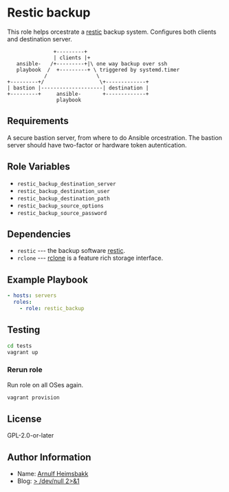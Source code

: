 # Restic backup

[restic]: https://restic.net/
[rclone]: https://rclone.org/

This role helps orcestrate a [restic][] backup system. Configures both clients and destination server.

```plain
               +---------+
               | clients |+
   ansible-   /+---------+|\ one way backup over ssh
   playbook  /  +---------+ \ triggered by systemd.timer
            /                \
+---------+/                  \+-------------+
| bastion |--------------------| destination |
+---------+     ansible-       +-------------+
                playbook
```

## Requirements

A secure bastion server, from where to do Ansible orcestration. The bastion server should have two-factor or hardware token autentication.

## Role Variables

* `restic_backup_destination_server`
* `restic_backup_destination_user`
* `restic_backup_destination_path`
* `restic_backup_source_options`
* `restic_backup_source_password`

## Dependencies

* `restic` --- the backup software [restic][].
* `rclone` --- [rclone][] is a feature rich storage interface.

## Example Playbook

```yaml
- hosts: servers
  roles:
    - role: restic_backup
```

## Testing

```bash
cd tests
vagrant up
```

### Rerun role

Run role on all OSes again.

```bash
vagrant provision
```

## License

GPL-2.0-or-later

## Author Information

* Name: [Arnulf Heimsbakk](mailto:arnulf.heimsbakk+ansible@gmail.com)
* Blog: [> /dev/null 2>&1](https://blog.heimsbakk.net/)

<!---
# set vim: spell spelllang=en:
-->
